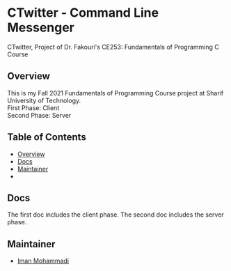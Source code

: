 # CTwitter - Command Line Messenger
CTwitter, Project of Dr. Fakouri's CE253: Fundamentals of Programming C Course

## Overview
This is my Fall 2021 Fundamentals of Programming Course project at Sharif University of Technology.
</br>
First Phase: Client
</br>
Second Phase: Server

## Table of Contents

- [Overview](#overview)
- [Docs](#docs)
- [Maintainer](#maintainer)
- 
## Docs
The first doc includes the client phase.
The second doc includes the server phase.

## Maintainer

- [Iman Mohammadi](https://github.com/Imanm02)
